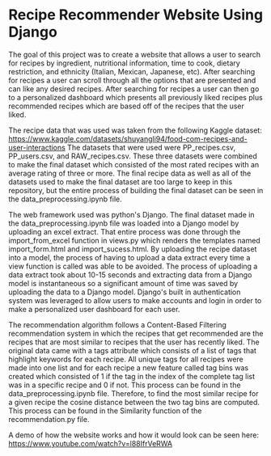 # Recipe Recommender Website Using Django

The goal of this project was to create a website that allows a user to search for recipes by ingredient, nutritional information, time to cook, dietary restriction, and ethnicity (Italian, Mexican, Japanese, etc). After searching for recipes a user can scroll through all the options that are presented and can like any desired recipes. After searching for recipes a user can then go to a personalized dashboard which presents all previously liked recipes plus recommended recipes which are based off of the recipes that the user liked. 

The recipe data that was used was taken from the following Kaggle dataset: https://www.kaggle.com/datasets/shuyangli94/food-com-recipes-and-user-interactions 
The datasets that were used were PP_recipes.csv, PP_users.csv, and RAW_recipes.csv. These three datasets were combined to make the final dataset which consisted of the most rated recipes with an average rating of three or more. The final recipe data as well as all of the datasets used to make the final dataset are too large to keep in this repository, but the entire process of building the final dataset can be seen in the data_preprocessing.ipynb file. 

The web framework used was python's Django. The final dataset made in the data_preprocessing.ipynb file was loaded into a Django model by uploading an excel extract. That entire process was done through the import_from_excel function in views.py which renders the templates named import_form.html and import_sucess.html. By uploading the recipe dataset into a model, the process of having to upload a data extract every time a view function is called was able to be avoided. The process of uploading a data extract took about 10-15 seconds and extracting data from a Django model is instantaneous so a significant amount of time was saved by uploading the data to a Django model. Django's built in authentication system was leveraged to allow users to make accounts and login in order to make a personalized user dashboard for each user. 

The recommendation algorithm follows a Content-Based Filtering recommendation system in which the recipes that get recommended are the recipes that are most similar to recipes that the user has recently liked. The original data came with a tags attribute which consists of a list of tags that highlight keywords for each recipe. All unique tags for all recipes were made into one list and for each recipe a new feature called tag bins was created which consisted of 1 if the tag in the index of the complete tag list was in a specific recipe and 0 if not. This process can be found in the data_preprocessing.ipynb file. Therefore, to find the most similar recipe for a given recipe the cosine distance between the two tag bins are computed. This process can be found in the Similarity function of the recommendation.py file.

A demo of how the website works and how it would look can be seen here: https://www.youtube.com/watch?v=l88IfrVeRWA

